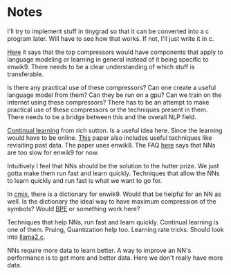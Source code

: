# Notes

I'll try to implement stuff in tinygrad so that it can be converted into a c program later.
Will have to see how that works. If not, I'll just write it in c.

[Here](http://prize.hutter1.net/hfaq.htm#specomp) it says that the top compressors
would have components that apply to language modeling or learning in general instead of 
it being specific to enwik9. There needs to be a clear understanding of which stuff 
is transferable. 

Is there any practical use of these compressors? Can one create a useful language model 
from them? Can they be run on a gpu? Can we train on the internet using these compressors?
There has to be an attempt to make practical use of these compressors or the techniques 
present in them. There needs to be a bridge between this and the overall NLP field. 


[Continual learning](https://arxiv.org/pdf/2306.13812) from rich sutton. Is a useful idea here.
Since the learning would have to be online. [This](https://openreview.net/pdf?id=Hygi7xStvS) paper
also includes useful techniques like revisiting past data. The paper uses enwik8. The FAQ [here](http://prize.hutter1.net/hfaq.htm#largenn)
says that NNs are too slow for enwik9 for now. 

Intuitively I feel that NNs should be the solution to the hutter prize. We just gotta make them
run fast and learn quickly. Techniques that allow the NNs to learn quickly and run fast is what we want
to go for.

In [cmix](https://www.byronknoll.com/cmix.html), there is a dictionary for enwik9. Would that be 
helpful for an NN as well. Is the dictionary the ideal way to have maximum compression of the symbols?
Would [BPE](https://huggingface.co/learn/llm-course/en/chapter6/5) or something work here? 

Techniques that help NNs, run fast and learn quickly. Continual learning is one of them. 
Pruing, Quantization help too. Learning rate tricks. Should look into [llama2.c](https://github.com/karpathy/llama2.c).

NNs require more data to learn better. A way to improve an NN's performance is to get more and better data. 
Here we don't really have more data. 




